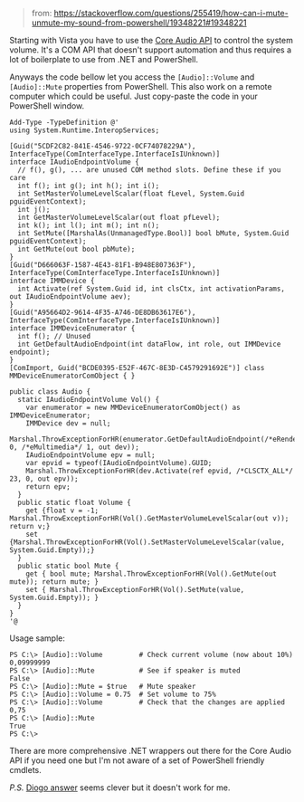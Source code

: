 > from: https://stackoverflow.com/questions/255419/how-can-i-mute-unmute-my-sound-from-powershell/19348221#19348221

Starting with Vista you have to use the [Core Audio API](http://msdn.microsoft.com/en-us/library/windows/desktop/dd370802%28v=vs.85%29.aspx) to control the system volume. It's a COM API that doesn't support automation and thus requires a lot of boilerplate to use from .NET and PowerShell.

Anyways the code bellow let you access the `[Audio]::Volume` and `[Audio]::Mute` properties from PowerShell. This also work on a remote computer which could be useful. Just copy-paste the code in your PowerShell window.


    Add-Type -TypeDefinition @'
    using System.Runtime.InteropServices;
    
    [Guid("5CDF2C82-841E-4546-9722-0CF74078229A"), InterfaceType(ComInterfaceType.InterfaceIsIUnknown)]
    interface IAudioEndpointVolume {
      // f(), g(), ... are unused COM method slots. Define these if you care
      int f(); int g(); int h(); int i();
      int SetMasterVolumeLevelScalar(float fLevel, System.Guid pguidEventContext);
      int j();
      int GetMasterVolumeLevelScalar(out float pfLevel);
      int k(); int l(); int m(); int n();
      int SetMute([MarshalAs(UnmanagedType.Bool)] bool bMute, System.Guid pguidEventContext);
      int GetMute(out bool pbMute);
    }
    [Guid("D666063F-1587-4E43-81F1-B948E807363F"), InterfaceType(ComInterfaceType.InterfaceIsIUnknown)]
    interface IMMDevice {
      int Activate(ref System.Guid id, int clsCtx, int activationParams, out IAudioEndpointVolume aev);
    }
    [Guid("A95664D2-9614-4F35-A746-DE8DB63617E6"), InterfaceType(ComInterfaceType.InterfaceIsIUnknown)]
    interface IMMDeviceEnumerator {
      int f(); // Unused
      int GetDefaultAudioEndpoint(int dataFlow, int role, out IMMDevice endpoint);
    }
    [ComImport, Guid("BCDE0395-E52F-467C-8E3D-C4579291692E")] class MMDeviceEnumeratorComObject { }
    
    public class Audio {
      static IAudioEndpointVolume Vol() {
        var enumerator = new MMDeviceEnumeratorComObject() as IMMDeviceEnumerator;
        IMMDevice dev = null;
        Marshal.ThrowExceptionForHR(enumerator.GetDefaultAudioEndpoint(/*eRender*/ 0, /*eMultimedia*/ 1, out dev));
        IAudioEndpointVolume epv = null;
        var epvid = typeof(IAudioEndpointVolume).GUID;
        Marshal.ThrowExceptionForHR(dev.Activate(ref epvid, /*CLSCTX_ALL*/ 23, 0, out epv));
        return epv;
      }
      public static float Volume {
        get {float v = -1; Marshal.ThrowExceptionForHR(Vol().GetMasterVolumeLevelScalar(out v)); return v;}
        set {Marshal.ThrowExceptionForHR(Vol().SetMasterVolumeLevelScalar(value, System.Guid.Empty));}
      }
      public static bool Mute {
        get { bool mute; Marshal.ThrowExceptionForHR(Vol().GetMute(out mute)); return mute; }
        set { Marshal.ThrowExceptionForHR(Vol().SetMute(value, System.Guid.Empty)); }
      }
    }
    '@
    
Usage sample:

    PS C:\> [Audio]::Volume         # Check current volume (now about 10%)
    0,09999999
    PS C:\> [Audio]::Mute           # See if speaker is muted
    False
    PS C:\> [Audio]::Mute = $true   # Mute speaker
    PS C:\> [Audio]::Volume = 0.75  # Set volume to 75%
    PS C:\> [Audio]::Volume         # Check that the changes are applied
    0,75
    PS C:\> [Audio]::Mute
    True
    PS C:\>


There are more comprehensive .NET wrappers out there for the Core Audio API if you need one but I'm not aware of a set of PowerShell friendly cmdlets.

*P.S.* [Diogo answer](https://stackoverflow.com/q/12397737) seems clever but it doesn't work for me.


  [1]: http://msdn.microsoft.com/en-us/library/windows/desktop/dd370802%28v=vs.85%29.aspx
  [2]: https://stackoverflow.com/q/12397737

